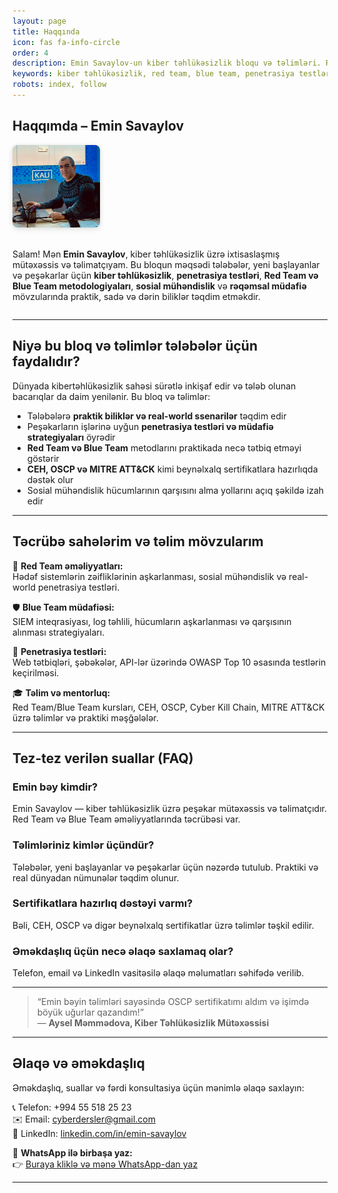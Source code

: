 ```yaml
---
layout: page
title: Haqqında
icon: fas fa-info-circle
order: 4
description: Emin Savaylov-un kiber təhlükəsizlik bloqu və təlimləri. Red Team, Blue Team, penetrasiya testləri və sosial mühəndislik üzrə praktik biliklər. Tələbələr üçün SEO dostu məlumatlar və kurslar.
keywords: kiber təhlükəsizlik, red team, blue team, penetrasiya testləri, sosial mühəndislik, kibertəhlükəsizlik təlimləri, CEH, OSCP, MITRE ATT&CK, tələbə təlimləri, kibertəhlükəsizlik kursları, online təlimlər, kibertəhlükəsizlik bloqu, Emin Savaylov
robots: index, follow
---
```


## Haqqımda – Emin Savaylov  
<div style="display: flex; align-items: center; gap: 20px; flex-wrap: wrap;">
  <img src="/assets/images/emin.jpg" alt="Emin Savaylov - Kiber Təhlükəsizlik Mütəxəssisi" style="width: 140px; height: auto; border-radius: 8px; box-shadow: 0 2px 8px rgba(0,0,0,0.15);">
  
  <div>
    <p>Salam! Mən <strong>Emin Savaylov</strong>, kiber təhlükəsizlik üzrə ixtisaslaşmış mütəxəssis və təlimatçıyam. Bu bloqun məqsədi tələbələr, yeni başlayanlar və peşəkarlar üçün <strong>kiber təhlükəsizlik</strong>, <strong>penetrasiya testləri</strong>, <strong>Red Team və Blue Team metodologiyaları</strong>, <strong>sosial mühəndislik</strong> və <strong>rəqəmsal müdafiə</strong> mövzularında praktik, sadə və dərin biliklər təqdim etməkdir.</p>
  </div>
</div>

---

## Niyə bu bloq və təlimlər tələbələr üçün faydalıdır?

Dünyada kibertəhlükəsizlik sahəsi sürətlə inkişaf edir və tələb olunan bacarıqlar da daim yenilənir. Bu bloq və təlimlər:

- Tələbələrə **praktik biliklər və real-world ssenarilər** təqdim edir  
- Peşəkarların işlərinə uyğun **penetrasiya testləri və müdafiə strategiyaları** öyrədir  
- **Red Team və Blue Team** metodlarını praktikada necə tətbiq etməyi göstərir  
- **CEH, OSCP və MITRE ATT&CK** kimi beynəlxalq sertifikatlara hazırlıqda dəstək olur  
- Sosial mühəndislik hücumlarının qarşısını alma yollarını açıq şəkildə izah edir  

---

## Təcrübə sahələrim və təlim mövzularım

🔐 **Red Team əməliyyatları:**  
Hədəf sistemlərin zəifliklərinin aşkarlanması, sosial mühəndislik və real-world penetrasiya testləri.

🛡️ **Blue Team müdafiəsi:**  
SIEM inteqrasiyası, log təhlili, hücumların aşkarlanması və qarşısının alınması strategiyaları.

🧪 **Penetrasiya testləri:**  
Web tətbiqləri, şəbəkələr, API-lər üzərində OWASP Top 10 əsasında testlərin keçirilməsi.

🎓 **Təlim və mentorluq:**  
Red Team/Blue Team kursları, CEH, OSCP, Cyber Kill Chain, MITRE ATT&CK üzrə təlimlər və praktiki məşğələlər.

---

## Tez-tez verilən suallar (FAQ)

### Emin bəy kimdir?

Emin Savaylov — kiber təhlükəsizlik üzrə peşəkar mütəxəssis və təlimatçıdır. Red Team və Blue Team əməliyyatlarında təcrübəsi var.

### Təlimləriniz kimlər üçündür?

Tələbələr, yeni başlayanlar və peşəkarlar üçün nəzərdə tutulub. Praktiki və real dünyadan nümunələr təqdim olunur.

### Sertifikatlara hazırlıq dəstəyi varmı?

Bəli, CEH, OSCP və digər beynəlxalq sertifikatlar üzrə təlimlər təşkil edilir.

### Əməkdaşlıq üçün necə əlaqə saxlamaq olar?

Telefon, email və LinkedIn vasitəsilə əlaqə məlumatları səhifədə verilib.

---

> “Emin bəyin təlimləri sayəsində OSCP sertifikatımı aldım və işimdə böyük uğurlar qazandım!”  
> — **Aysel Məmmədova, Kiber Təhlükəsizlik Mütəxəssisi**

---

## Əlaqə və əməkdaşlıq

Əməkdaşlıq, suallar və fərdi konsultasiya üçün mənimlə əlaqə saxlayın:

📞 Telefon: +994 55 518 25 23  
✉️ Email: [cyberdersler@gmail.com](mailto:cyberdersler@gmail.com)  
🔗 LinkedIn: [linkedin.com/in/emin-savaylov](https://linkedin.com/in/emin-savaylov)  

💬 **WhatsApp ilə birbaşa yaz:**  
👉 [Buraya kliklə və mənə WhatsApp-dan yaz](https://wa.me/994555182523?text=Salam%2C%20Emin%20b%C9%99y%21%20Haqq%C4%B1nda%20səhifə%20barədə%20əlav%C9%99%20m%C9%99lumat%20almaq%20ist%C9%99yir%C9%99m.)

---

<script type="application/ld+json">
{
  "@context": "https://schema.org",
  "@type": "Person",
  "name": "Emin Savaylov",
  "url": "https://sizin-saytiniz.az/haqqinda",
  "sameAs": [
    "https://linkedin.com/in/emin-savaylov"
  ],
  "jobTitle": "Kiber Təhlükəsizlik Mütəxəssisi və Təlimatçı",
  "description": "Emin Savaylov-un kiber təhlükəsizlik üzrə peşəkar bloqu və təlimləri. Red Team, Blue Team, penetrasiya testləri və sosial mühəndislik üzrə praktik biliklər."
}
</script>
